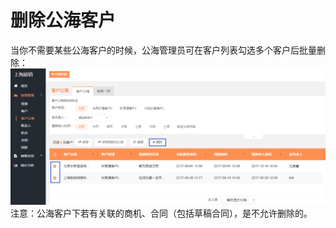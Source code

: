 # 删除公海客户

当你不需要某些公海客户的时候，公海管理员可在客户列表勾选多个客户后批量删除：![](/assets/lix公海客户删除.png)注意：公海客户下若有关联的商机、合同（包括草稿合同），是不允许删除的。


